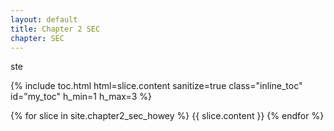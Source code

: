 ```yaml
---
layout: default
title: Chapter 2 SEC
chapter: SEC
---
```

ste

{% include toc.html html=slice.content sanitize=true class="inline_toc" id="my_toc" h_min=1 h_max=3 %}

{% for slice in site.chapter2_sec_howey %}
 {{ slice.content }}
{% endfor %}
